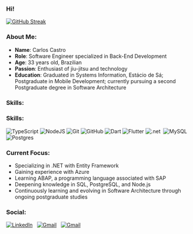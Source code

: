 
### Hi!

[![GitHub Streak](https://streak-stats.demolab.com/?user=CriandoGames&theme=bear&background=000&border=30A3DC&dates=FFF)]([https://git.io/streak-stats](https://github.com/CriandoGames/CriandoGames/))

### About Me:
- **Name**: Carlos Castro
- **Role**: Software Engineer specialized in Back-End Development
- **Age**: 33 years old, Brazilian
- **Passion**: Enthusiast of jiu-jitsu and technology
- **Education**: Graduated in Systems Information, Estácio de Sá; Postgraduate in Mobile Development; currently pursuing a second Postgraduate degree in Software Architecture

### Skills:


### Skills:

![TypeScript](https://img.shields.io/badge/typescript-%23007ACC.svg?style=for-the-badge&logo=typescript&logoColor=white)
![NodeJS](https://img.shields.io/badge/node.js-6DA55F?style=for-the-badge&logo=node.js&logoColor=white)
![Git](https://img.shields.io/badge/git-%23F05033.svg?style=for-the-badge&logo=git&logoColor=white)
![GitHub](https://img.shields.io/badge/github-%23121011.svg?style=for-the-badge&logo=github&logoColor=white)
![Dart](https://img.shields.io/badge/dart-%230175C2.svg?style=for-the-badge&logo=dart&logoColor=white)
![Flutter](https://img.shields.io/badge/Flutter-%2302569B.svg?style=for-the-badge&logo=Flutter&logoColor=white)
![.net](https://img.shields.io/badge/.NET-5C2D91?style=for-the-badge&logo=.net&logoColor=white)&nbsp;
![MySQL](https://img.shields.io/badge/mysql-4479A1.svg?style=for-the-badge&logo=mysql&logoColor=white)
![Postgres](https://img.shields.io/badge/postgres-%23316192.svg?style=for-the-badge&logo=postgresql&logoColor=white)


### Current Focus:
- Specializing in .NET with Entity Framework 
- Gaining experience with Azure
- Learning ABAP, a programming language associated with SAP
- Deepening knowledge in SQL, PostgreSQL, and Node.js
- Continuously learning and evolving in Software Architecture through ongoing postgraduate studies


###  Social:

<a href="https://www.linkedin.com/in/carloscastro-br/"><img alt="LinkedIn" src="https://img.shields.io/badge/linkedin%20-%230077B5.svg?&style=flat&logo=linkedin&logoColor=white"/></a> &nbsp;
<a href="mailto:carloscastrogames@gmail.com"><img alt="Gmail" src="https://img.shields.io/badge/Gmail-D14836?style=flat&logo=gmail&logoColor=white" /></a> &nbsp;
<a href="https://www.youtube.com/channel/UCiG-lBEfYnsGUoAdKnt0kNA"><img alt="Gmail" src="https://img.shields.io/badge/YouTube-FF0000?style=for-the-badge&logo=youtube&logoColor=white" /></a> &nbsp;



